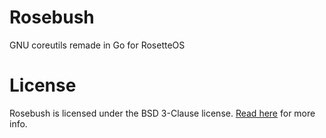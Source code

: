 # Rosebush
GNU coreutils remade in Go for RosetteOS 

# License
Rosebush is licensed under the BSD 3-Clause license.
[Read here](LICENSE) for more info.
